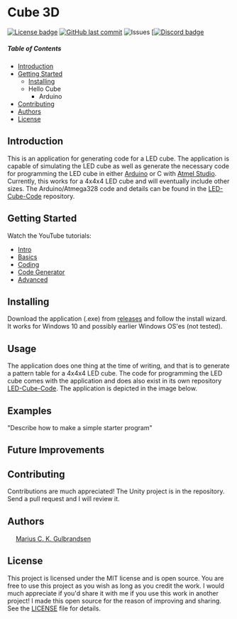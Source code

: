 # Cube 3D 
[![License badge](https://img.shields.io/hexpm/l/repo_example.svg)](https://github.com/mariugul/LED-Cube-Code-Generator-3D/blob/master/LICENSE)
[![GitHub last commit](https://img.shields.io/github/last-commit/mariugul/LED-Cube-Code-Generator-3D)](https://github.com/mariugul/LED-Cube-Code-Generator-3D/commits/master)
![Issues](https://img.shields.io/github/issues/mariugul/LED-Cube-Code-Generator-3D)
[[![Discord badge](https://img.shields.io/discord/710895026435260556)](https://discord.com/invite/ZgxjkC2)

##### Table of Contents  
* [Introduction](#Introduction)
* [Getting Started](#GettingStarted)
  * [Installing](#Installing)  
  * Hello Cube
    * Arduino
* [Contributing](#Contributing)  
* [Authors](#Authors)
* [License](#License)  

## Introduction
<a name="Introduction"/>

This is an application for generating code for a LED cube. The application is capable of simulating the LED cube as well as generate the necessary code for programming the LED cube in either [Arduino](https://www.arduino.cc/en/Main/Software) or C with [Atmel Studio](https://www.microchip.com/mplab/avr-support/atmel-studio-7). Currently, this works for a 4x4x4 LED cube and will eventually include other sizes. The Arduino/Atmega328 code and details can be found in the [LED-Cube-Code](https://github.com/mariugul/LED-Cube-Code) repository.

## Getting Started
<a name="GettingStarted"/>

Watch the YouTube tutorials:
* [Intro]()
* [Basics]()
* [Coding]()
* [Code Generator]()
* [Advanced]()

## Installing
<a name="Installing"/>

Download the application (.exe) from [releases](https://github.com/mariugul/cube-3d/releases) and follow the install wizard. It works for Windows 10 and possibly earlier Windows OS'es (not tested).


## Usage
The application does one thing at the time of writing, and that is to generate a pattern table for a 4x4x4 LED cube. The code for programming the LED cube comes with the application and does also exist in its own repository [LED-Cube-Code](https://github.com/mariugul/LED-Cube-Code). The application is depicted in the image below.

## Examples
"Describe how to make a simple starter program"

## Future Improvements

## Contributing
<a name="Contributing"/>

Contributions are much appreciated! The Unity project is in the repository. Send a pull request and I will review it.

## Authors
<a name="Authors"/>

<img src="https://lh3.googleusercontent.com/fqYJHtyzZzA4vacRzeJoB93QNvA5-mvR-8UB5oVLxdYDSTpfLp_KgYD4IqVGJUgFEJo" alt="" width="15"/> [Marius C. K. Gulbrandsen](https://www.linkedin.com/in/marius-c-k-gulbrandsen-963a69130/) 

## License
<a name="License"/>

This project is licensed under the MIT license and is open source. You are free to use this project as you wish as long as you credit the work. I would much appreciate if you'd share it with me if you use this work in another project! I made this open source for the reason of improving and sharing. See the [LICENSE](LICENSE) file for details.
